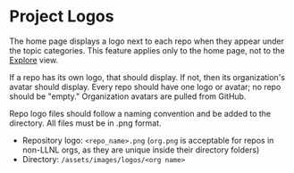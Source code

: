 # Project Logos

The home page displays a logo next to each repo when they appear under the topic categories. This feature applies only to the home page, not to the [Explore](https://software.llnl.gov/explore/#/AllSoftware) view.

If a repo has its own logo, that should display. If not, then its organization's avatar should display. Every repo should have one logo or avatar; no repo should be "empty." Organization avatars are pulled from GitHub.

Repo logo files should follow a naming convention and be added to the directory. All files must be in .png format.

- Repository logo: `<repo_name>.png` (`org.png` is acceptable for repos in non-LLNL orgs, as they are unique inside their directory folders)
- Directory: `/assets/images/logos/<org name>`
